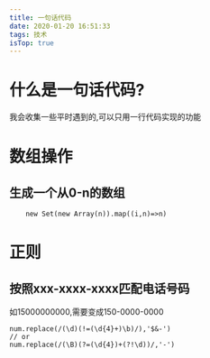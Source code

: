 ```yaml
---
title: 一句话代码
date: 2020-01-20 16:51:33
tags: 技术
isTop: true
---
```


# 什么是一句话代码?

我会收集一些平时遇到的,可以只用一行代码实现的功能

# 数组操作

## 生成一个从0-n的数组

```
    new Set(new Array(n)).map((i,n)=>n)
```

# 正则

## 按照xxx-xxxx-xxxx匹配电话号码

如15000000000,需要变成150-0000-0000
```
num.replace(/(\d)(!=(\d{4}+)\b)/),'$&-')
// or
num.replace(/(\B)(?=(\d{4})+(?!\d))/,'-')
```